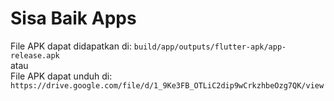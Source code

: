 # Sisa Baik Apps
File APK dapat didapatkan di: `build/app/outputs/flutter-apk/app-release.apk`  
atau  
File APK dapat unduh di: `https://drive.google.com/file/d/1_9Ke3FB_OTLiC2dip9wCrkzhbeOzg7QK/view`
